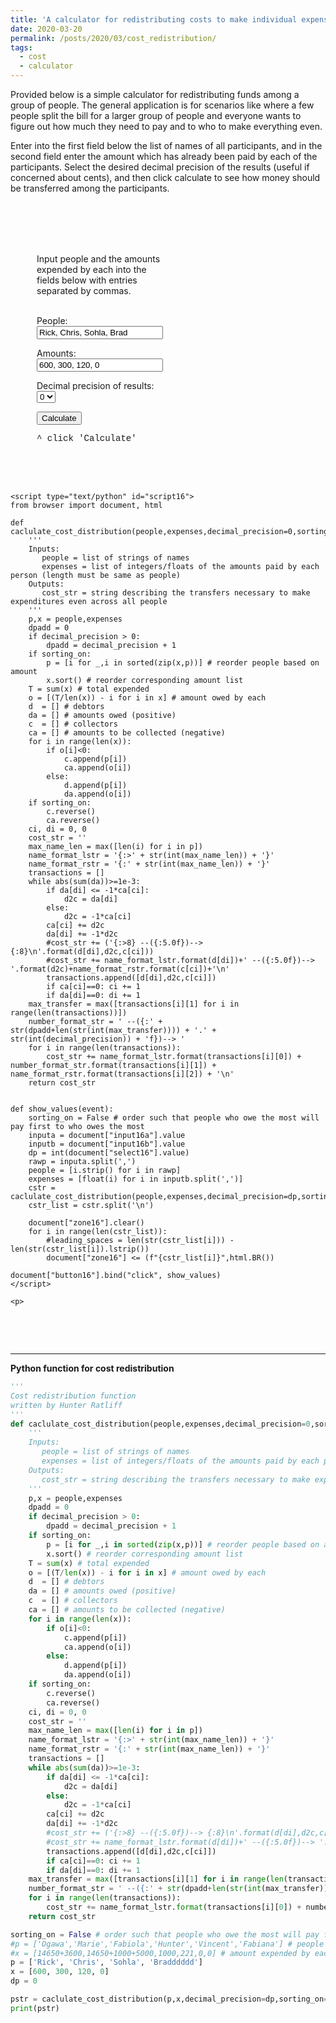 ```yaml
---
title: 'A calculator for redistributing costs to make individual expenses equal'
date: 2020-03-20
permalink: /posts/2020/03/cost_redistribution/
tags:
  - cost
  - calculator
---
```


 <!--  o -->
Provided below is a simple calculator for redistributing funds among a group of people.  The general application is for scenarios like where a few people split the bill for a larger group of people and everyone wants to figure out how much they need to pay and to who to make everything even.

Enter into the first field below the list of names of all participants, and in the second field enter the amount which has already been paid by each of the participants.  Select the desired decimal precision of the results (useful if concerned about cents), and then click calculate to see how money should be transferred among the participants.

<br />


<div class="example" id="ex16" style="table; white-space: pre-wrap;">
    <p></p><div style="width:40%; padding-left:3em;">
Input people and the amounts expended by each into the fields below with entries separated by commas.

<p>People: <input id="input16a" style="display:table-cell; width:100%" autocomplete="off" value="Rick, Chris, Sohla, Brad">
<p>Amounts: <input id="input16b" style="display:table-cell; width:100%"  autocomplete="off" value="600, 300, 120, 0">
<p>Decimal precision of results: <select id="select16" autocomplete="off">
    <option value="0">0
    </option><option value="1">1
    </option><option value="2">2
    </option><option value="3">3
</option></select>
<p><button id="button16">Calculate</button>
<p style="font-family: Courier New, Courier, monospace;"><span id="zone16" class="zone">^ click 'Calculate'</span>
    </p></div>


    <script type="text/python" id="script16">
    from browser import document, html

    def caclulate_cost_distribution(people,expenses,decimal_precision=0,sorting_on=False):
        '''
        Inputs:
           people = list of strings of names
           expenses = list of integers/floats of the amounts paid by each person (length must be same as people)
        Outputs:
           cost_str = string describing the transfers necessary to make expenditures even across all people
        '''
        p,x = people,expenses
        dpadd = 0
        if decimal_precision > 0:
            dpadd = decimal_precision + 1
        if sorting_on:
            p = [i for _,i in sorted(zip(x,p))] # reorder people based on amount
            x.sort() # reorder corresponding amount list
        T = sum(x) # total expended
        o = [(T/len(x)) - i for i in x] # amount owed by each
        d  = [] # debtors
        da = [] # amounts owed (positive)
        c  = [] # collectors
        ca = [] # amounts to be collected (negative)
        for i in range(len(x)):
            if o[i]<0:
                c.append(p[i])
                ca.append(o[i])
            else:
                d.append(p[i])
                da.append(o[i])
        if sorting_on:
            c.reverse()
            ca.reverse()
        ci, di = 0, 0
        cost_str = ''
        max_name_len = max([len(i) for i in p])
        name_format_lstr = '{:>' + str(int(max_name_len)) + '}'
        name_format_rstr = '{:' + str(int(max_name_len)) + '}'
        transactions = []
        while abs(sum(da))>=1e-3:
            if da[di] <= -1*ca[ci]:
                d2c = da[di]
            else:
                d2c = -1*ca[ci]
            ca[ci] += d2c
            da[di] += -1*d2c
            #cost_str += ('{:>8} --({:5.0f})--> {:8}\n'.format(d[di],d2c,c[ci]))
            #cost_str += name_format_lstr.format(d[di])+' --({:5.0f})--> '.format(d2c)+name_format_rstr.format(c[ci])+'\n'
            transactions.append([d[di],d2c,c[ci]])
            if ca[ci]==0: ci += 1
            if da[di]==0: di += 1
        max_transfer = max([transactions[i][1] for i in range(len(transactions))])
        number_format_str = ' --({:' + str(dpadd+len(str(int(max_transfer)))) + '.' + str(int(decimal_precision)) + 'f})--> '
        for i in range(len(transactions)):
            cost_str += name_format_lstr.format(transactions[i][0]) + number_format_str.format(transactions[i][1]) + name_format_rstr.format(transactions[i][2]) + '\n'
        return cost_str


    def show_values(event):
        sorting_on = False # order such that people who owe the most will pay first to who owes the most
        inputa = document["input16a"].value
        inputb = document["input16b"].value
        dp = int(document["select16"].value)
        rawp = inputa.split(',')
        people = [i.strip() for i in rawp]
        expenses = [float(i) for i in inputb.split(',')]
        cstr = caclulate_cost_distribution(people,expenses,decimal_precision=dp,sorting_on=False)
        cstr_list = cstr.split('\n')

        document["zone16"].clear()
        for i in range(len(cstr_list)):
		    #leading_spaces = len(str(cstr_list[i])) - len(str(cstr_list[i]).lstrip())
            document["zone16"] <= (f"{cstr_list[i]}",html.BR())

    document["button16"].bind("click", show_values)
    </script>

    <p>

</p></div>

<br />


<hr>

<b>Python function for cost redistribution</b>

<!-- [[Download link of Python file]](https://hratliff.com/files/curvature_functions.py) -->

```python
'''
Cost redistribution function
written by Hunter Ratliff
'''
def caclulate_cost_distribution(people,expenses,decimal_precision=0,sorting_on=False):
    '''
    Inputs:
       people = list of strings of names
       expenses = list of integers/floats of the amounts paid by each person (length must be same as people)
    Outputs:
       cost_str = string describing the transfers necessary to make expenditures even across all people
    '''
    p,x = people,expenses
    dpadd = 0
    if decimal_precision > 0:
        dpadd = decimal_precision + 1
    if sorting_on:
        p = [i for _,i in sorted(zip(x,p))] # reorder people based on amount
        x.sort() # reorder corresponding amount list
    T = sum(x) # total expended
    o = [(T/len(x)) - i for i in x] # amount owed by each
    d  = [] # debtors
    da = [] # amounts owed (positive)
    c  = [] # collectors
    ca = [] # amounts to be collected (negative)
    for i in range(len(x)):
        if o[i]<0:
            c.append(p[i])
            ca.append(o[i])
        else:
            d.append(p[i])
            da.append(o[i])
    if sorting_on:
        c.reverse()
        ca.reverse()
    ci, di = 0, 0
    cost_str = ''
    max_name_len = max([len(i) for i in p])
    name_format_lstr = '{:>' + str(int(max_name_len)) + '}'
    name_format_rstr = '{:' + str(int(max_name_len)) + '}'
    transactions = []
    while abs(sum(da))>=1e-3:
        if da[di] <= -1*ca[ci]:
            d2c = da[di]
        else:
            d2c = -1*ca[ci]
        ca[ci] += d2c
        da[di] += -1*d2c
        #cost_str += ('{:>8} --({:5.0f})--> {:8}\n'.format(d[di],d2c,c[ci]))
        #cost_str += name_format_lstr.format(d[di])+' --({:5.0f})--> '.format(d2c)+name_format_rstr.format(c[ci])+'\n'
        transactions.append([d[di],d2c,c[ci]])
        if ca[ci]==0: ci += 1
        if da[di]==0: di += 1
    max_transfer = max([transactions[i][1] for i in range(len(transactions))])
    number_format_str = ' --({:' + str(dpadd+len(str(int(max_transfer)))) + '.' + str(int(decimal_precision)) + 'f})--> '
    for i in range(len(transactions)):
        cost_str += name_format_lstr.format(transactions[i][0]) + number_format_str.format(transactions[i][1]) + name_format_rstr.format(transactions[i][2]) + '\n'
    return cost_str

sorting_on = False # order such that people who owe the most will pay first to who owes the most
#p = ['Ogawa','Marie','Fabiola','Hunter','Vincent','Fabiana'] # people
#x = [14650+3600,14650+1000+5000,1000,221,0,0] # amount expended by each
p = ['Rick', 'Chris', 'Sohla', 'Bradddddd']
x = [600, 300, 120, 0]
dp = 0

pstr = caclulate_cost_distribution(p,x,decimal_precision=dp,sorting_on=sorting_on)
print(pstr)
```
